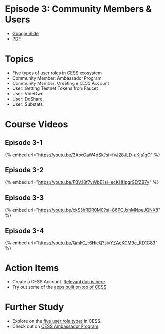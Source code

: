 # Episode 3: Community Members & Users

- [Google Slide](https://docs.google.com/presentation/d/1WCTX1nQKS2EyGIFpWdEla-1Nk36zSh14YNP7t0H4LPQ/edit?usp=sharing)
- [PDF](../assets/week-02/wk02-ep03-main.pdf)

# Topics

- Five types of user roles in CESS ecosystem
- Community Member: Ambassador Program
- Community Member: Creating a CESS Account
- User: Getting Testnet Tokens from Faucet
- User: VideOwn
- User: DeShare
- User: Substats

# Course Videos

## Episode 3-1

{% embed url="https://youtu.be/3AbcOaW4dSk?si=fvJ28JLD-uKja1gO" %}

## Episode 3-2

{% embed url="https://youtu.be/FBV28f7vWbE?si=ecKHl1pgr9EfZB7y" %}

## Episode 3-3

{% embed url="https://youtu.be/ckSShRDR0M0?si=86PCJxhMNpeJQNX8" %}

## Episode 3-4

{% embed url="https://youtu.be/QmKC_-6HieQ?si=YZAeKCM9c_KD1G83" %}

# Action Items

- Create a CESS Account. [Relevant doc is here](https://docs.cess.cloud/core/community/cess-account).
- Try out some of the [apps built on top of CESS](https://docs.cess.cloud/core/user).

# Further Study

- Explore on the [five user role types](https://docs.cess.cloud/core/user-roles) in CESS.
- Check out on [CESS Ambassador Program](https://docs.cess.cloud/core/community/ambassador).
